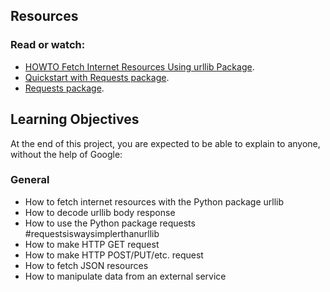 ## Resources

### Read or watch:

- [HOWTO Fetch Internet Resources Using urllib Package](https://docs.python.org/3/howto/urllib2.html).
- [Quickstart with Requests package](https://requests.readthedocs.io/en/latest/).
- [Requests package](https://pypi.org/project/requests/).

## Learning Objectives

At the end of this project, you are expected to be able to explain to anyone, without the help of Google:

###  General

- How to fetch internet resources with the Python package urllib
- How to decode urllib body response
- How to use the Python package requests #requestsiswaysimplerthanurllib
- How to make HTTP GET request
- How to make HTTP POST/PUT/etc. request
- How to fetch JSON resources
- How to manipulate data from an external service
